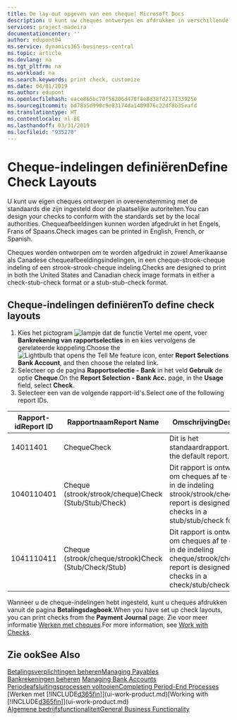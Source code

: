 ```yaml
---
title: De lay-out opgeven van een cheque| Microsoft Docs
description: U kunt uw cheques ontwerpen en afdrukken in verschillende indelingen, om te voldoen aan standaards.
services: project-madeira
documentationcenter: ''
author: edupont04
ms.service: dynamics365-business-central
ms.topic: article
ms.devlang: na
ms.tgt_pltfrm: na
ms.workload: na
ms.search.keywords: print check, customize
ms.date: 04/01/2019
ms.author: edupont
ms.openlocfilehash: eace865bc70f56206d478f8e8d38fd217133925e
ms.sourcegitcommit: bd78a5d990c9e83174da1409076c22df8b35eafd
ms.translationtype: HT
ms.contentlocale: nl-BE
ms.lasthandoff: 03/31/2019
ms.locfileid: "935270"
---
```

# <a name="define-check-layouts"></a><span data-ttu-id="0afc0-103">Cheque-indelingen definiëren</span><span class="sxs-lookup"><span data-stu-id="0afc0-103">Define Check Layouts</span></span>
<span data-ttu-id="0afc0-104">U kunt uw eigen cheques ontwerpen in overeenstemming met de standaards die zijn ingesteld door de plaatselijke autoriteiten.</span><span class="sxs-lookup"><span data-stu-id="0afc0-104">You can design your checks to conform with the standards set by the local authorities.</span></span> <span data-ttu-id="0afc0-105">Chequeafbeeldingen kunnen worden afgedrukt in het Engels, Frans of Spaans.</span><span class="sxs-lookup"><span data-stu-id="0afc0-105">Check images can be printed in English, French, or Spanish.</span></span>

<span data-ttu-id="0afc0-106">Cheques worden ontworpen om te worden afgedrukt in zowel Amerikaanse als Canadese chequeafbeeldingsindelingen, in een cheque-strook-cheque indeling of een strook-strook-cheque indeling.</span><span class="sxs-lookup"><span data-stu-id="0afc0-106">Checks are designed to print in both the United States and Canadian check image formats in either a check-stub-check format or a stub-stub-check format.</span></span>

## <a name="to-define-check-layouts"></a><span data-ttu-id="0afc0-107">Cheque-indelingen definiëren</span><span class="sxs-lookup"><span data-stu-id="0afc0-107">To define check layouts</span></span>
1. <span data-ttu-id="0afc0-108">Kies het pictogram ![lampje dat de functie Vertel me opent](media/ui-search/search_small.png "Vertel me wat u wilt doen"), voer **Bankrekening van rapportselecties** in en kies vervolgens de gerelateerde koppeling.</span><span class="sxs-lookup"><span data-stu-id="0afc0-108">Choose the ![Lightbulb that opens the Tell Me feature](media/ui-search/search_small.png "Tell me what you want to do") icon, enter **Report Selections Bank Account**, and then choose the related link.</span></span>
2. <span data-ttu-id="0afc0-109">Selecteer op de pagina **Rapportselectie - Bank** in het veld **Gebruik** de optie **Cheque**.</span><span class="sxs-lookup"><span data-stu-id="0afc0-109">On the **Report Selection - Bank Acc.** page, in the **Usage** field, select **Check**.</span></span>
3. <span data-ttu-id="0afc0-110">Selecteer een van de volgende rapport-id's.</span><span class="sxs-lookup"><span data-stu-id="0afc0-110">Select one of the following report IDs.</span></span>

| <span data-ttu-id="0afc0-111">Rapport-id</span><span class="sxs-lookup"><span data-stu-id="0afc0-111">Report ID</span></span> | <span data-ttu-id="0afc0-112">Rapportnaam</span><span class="sxs-lookup"><span data-stu-id="0afc0-112">Report Name</span></span> | <span data-ttu-id="0afc0-113">Omschrijving</span><span class="sxs-lookup"><span data-stu-id="0afc0-113">Description</span></span> |
| --- | --- | --- |
| <span data-ttu-id="0afc0-114">1401</span><span class="sxs-lookup"><span data-stu-id="0afc0-114">1401</span></span> |<span data-ttu-id="0afc0-115">Cheque</span><span class="sxs-lookup"><span data-stu-id="0afc0-115">Check</span></span> |<span data-ttu-id="0afc0-116">Dit is het standaardrapport.</span><span class="sxs-lookup"><span data-stu-id="0afc0-116">This is the default report.</span></span> |
| <span data-ttu-id="0afc0-117">10401</span><span class="sxs-lookup"><span data-stu-id="0afc0-117">10401</span></span> |<span data-ttu-id="0afc0-118">Cheque (strook/strook/cheque)</span><span class="sxs-lookup"><span data-stu-id="0afc0-118">Check (Stub/Stub/Check)</span></span> |<span data-ttu-id="0afc0-119">Dit rapport is ontworpen om cheques af te drukken in de indeling strook/strook/cheque.</span><span class="sxs-lookup"><span data-stu-id="0afc0-119">This report is designed to print checks in a stub/stub/check format.</span></span> |
| <span data-ttu-id="0afc0-120">10411</span><span class="sxs-lookup"><span data-stu-id="0afc0-120">10411</span></span> |<span data-ttu-id="0afc0-121">Cheque (strook/cheque/strook)</span><span class="sxs-lookup"><span data-stu-id="0afc0-121">Check (Stub/Check/Stub)</span></span> |<span data-ttu-id="0afc0-122">Dit rapport is ontworpen om cheques af te drukken in de indeling cheque/strook/cheque.</span><span class="sxs-lookup"><span data-stu-id="0afc0-122">This report is designed to print checks in a check/stub/check format.</span></span> |

<span data-ttu-id="0afc0-123">Wanneer u de cheque-indelingen hebt ingesteld, kunt u cheques afdrukken vanuit de pagina **Betalingsdagboek**.</span><span class="sxs-lookup"><span data-stu-id="0afc0-123">When you have set up check layouts, you can print checks from the **Payment Journal** page.</span></span> <span data-ttu-id="0afc0-124">Zie voor meer informatie [Werken met cheques](payables-how-work-checks.md).</span><span class="sxs-lookup"><span data-stu-id="0afc0-124">For more information, see [Work with Checks](payables-how-work-checks.md).</span></span>

## <a name="see-also"></a><span data-ttu-id="0afc0-125">Zie ook</span><span class="sxs-lookup"><span data-stu-id="0afc0-125">See Also</span></span>
[<span data-ttu-id="0afc0-126">Betalingsverplichtingen beheren</span><span class="sxs-lookup"><span data-stu-id="0afc0-126">Managing Payables</span></span>](payables-manage-payables.md)  
<span data-ttu-id="0afc0-127">[Bankrekeningen beheren](bank-manage-bank-accounts.md) </span><span class="sxs-lookup"><span data-stu-id="0afc0-127">[Managing Bank Accounts](bank-manage-bank-accounts.md) </span></span>  
[<span data-ttu-id="0afc0-128">Periodeafsluitingsprocessen voltooien</span><span class="sxs-lookup"><span data-stu-id="0afc0-128">Completing Period-End Processes</span></span>](year-how-complete-period-end-processes.md)  
<span data-ttu-id="0afc0-129">[Werken met [!INCLUDE[d365fin](includes/d365fin_md.md)]](ui-work-product.md)</span><span class="sxs-lookup"><span data-stu-id="0afc0-129">[Working with [!INCLUDE[d365fin](includes/d365fin_md.md)]](ui-work-product.md)</span></span>  
[<span data-ttu-id="0afc0-130">Algemene bedrijfsfunctionaliteit</span><span class="sxs-lookup"><span data-stu-id="0afc0-130">General Business Functionality</span></span>](ui-across-business-areas.md)
